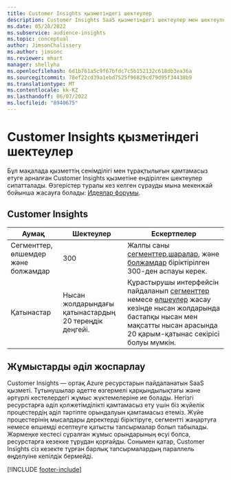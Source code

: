 ```yaml
---
title: Customer Insights қызметіндегі шектеулер
description: Customer Insights SaaS қызметіндегі шектеулер мен шектеулерді түсініңіз.
ms.date: 05/28/2022
ms.subservice: audience-insights
ms.topic: conceptual
author: JimsonChalissery
ms.author: jimsonc
ms.reviewer: mhart
manager: shellyha
ms.openlocfilehash: 6d1b761a5c9f67bfdc7c5b152132c618db3ea36a
ms.sourcegitcommit: 78ef22cd39a1ebd7525f96829cd79d95f34438b9
ms.translationtype: MT
ms.contentlocale: kk-KZ
ms.lasthandoff: 06/07/2022
ms.locfileid: "8940675"
---
```

# <a name="service-limits-in-customer-insights"></a>Customer Insights қызметіндегі шектеулер

Бұл мақалада қызметтің сенімділігі мен тұрақтылығын қамтамасыз етуге арналған Customer Insights қызметіне ендірілген шектеулер сипатталады. Өзгерістер туралы кез келген сұрауды мына мекенжай бойынша жасауға болады: [Идеялар форумы](https://go.microsoft.com/fwlink/?linkid=2074172).

## <a name="customer-insights"></a>Customer Insights

| Аумақ  | Шектеулер  | Ескертпелер |
|-------------|---------------------------------------------------------------------|---------------------------------------------------------------------|
| Сегменттер, өлшемдер және болжамдар | 300  | Жалпы саны [сегменттер](segments.md),[шаралар](measures.md), және [болжамдар](predictions.md) біріктірілген 300-ден аспауы керек.  |
| Қатынастар | Нысан жолдарындағы қатынастардың 20 тереңдік деңгейі. | Құрастырушы интерфейсін пайдаланып [сегменттер](segments.md) немесе [өлшеулер](measures.md) жасау кезінде нысан жолдарында бастапқы нысан мен мақсатты нысан арасында 20 қарым-қатынас секірісі болуы мүмкін.  |

## <a name="fair-scheduling-of-jobs"></a>Жұмыстарды әділ жоспарлау

Customer Insights — ортақ Azure ресурстарын пайдаланатын SaaS қызметі. Тұтынушылар әдетте өзгермелі қарқындылықтағы және әртүрлі кестелердегі жұмыс жүктемелеріне ие болады. Негізгі ресурстарға әділ қолжетімділікті қамтамасыз ету үшін біз жүйелік процестердің әділ тәртіпте орындалуын қамтамасыз етеміз. Жүйе процестерінің мысалдары деректерді біріктіруге, сегментті жаңартуға немесе өлшемді есептеуге қатысты тапсырмалар болып табылады. Жәрмеңке кестесі сұралған жұмыс орындарының өсуі болса, ресурстарға кезекке тұрудан қорғайды. Сонымен қатар, Customer Insights сіз кезекте тұрған барлық тапсырмалардың параллель өңделуіне кепілдік бермейді.

[!INCLUDE [footer-include](includes/footer-banner.md)]
